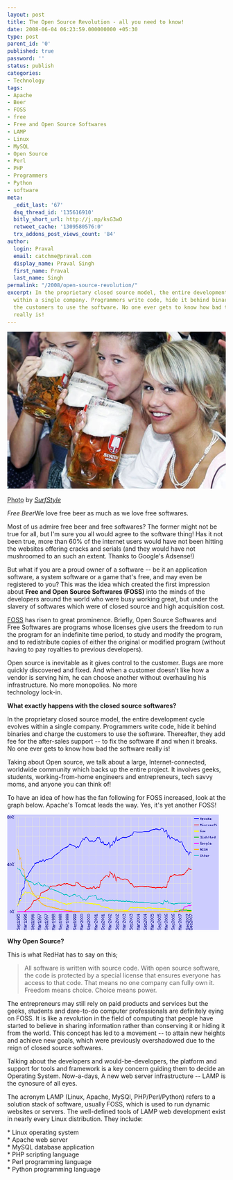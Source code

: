 ```yaml
---
layout: post
title: The Open Source Revolution - all you need to know!
date: 2008-06-04 06:23:59.000000000 +05:30
type: post
parent_id: '0'
published: true
password: ''
status: publish
categories:
- Technology
tags:
- Apache
- Beer
- FOSS
- free
- Free and Open Source Softwares
- LAMP
- Linux
- MySQL
- Open Source
- Perl
- PHP
- Programmers
- Python
- software
meta:
  _edit_last: '67'
  dsq_thread_id: '135616910'
  bitly_short_url: http://j.mp/ksG3wO
  retweet_cache: '1309580576:0'
  trx_addons_post_views_count: '84'
author:
  login: Praval
  email: catchme@praval.com
  display_name: Praval Singh
  first_name: Praval
  last_name: Singh
permalink: "/2008/open-source-revolution/"
excerpt: In the proprietary closed source model, the entire development cycle evolves
  within a single company. Programmers write code, hide it behind binaries and charge
  the customers to use the software. No one ever gets to know how bad the software
  really is!
---
```

<div class="figure"><img src="/static/2008/06/free-beer.jpg" alt="Enjoy Free Beer" /></p>
<p class="credit"><abbr class="type" title="Photograph">Photo</abbr> by <cite><a href="http://www.flickr.com/photos/surfstyle/319891486/">SurfStyle</a></cite></p>
<p class="caption"><em>Free Beer</em>We love free beer as much as we love free softwares.</p>
</div>
<p>Most of us admire free beer and free softwares? The former might not be true for all, but I'm sure you all would agree to the software thing! Has it not been true, more than 60% of the internet users would have not been hitting the websites offering cracks and serials (and they would have not mushroomed to an such an extent. Thanks to Google's Adsense!)</p>
<p>But what if you are a proud owner of a software -- be it an application software, a system software or a game that's free, and may even be registered to you? This was the idea which created the first impression about <strong>Free and Open Source Softwares (FOSS)</strong> into the minds of the developers around the world who were busy working great, but under the slavery of softwares which were of closed source and high acquisition cost.</p>
<p><a href="http://en.wikipedia.org/wiki/Free_and_open_source_software">FOSS</a> has risen to great prominence. Briefly, Open Source Softwares and Free Softwares are programs whose licenses give users the freedom to run the program for an indefinite time period, to study and modify the program, and to redistribute copies of either the original or modified program (without having to pay royalties to previous developers).</p>
<p>Open source is inevitable as it gives control to the customer. Bugs are more quickly discovered and fixed. And when a customer doesn't like how a vendor is serving him, he can choose another without overhauling his infrastructure. No more monopolies. No more<br />
technology lock-in.</p>
<p><strong>What exactly happens with the closed source softwares?</strong></p>
<p>In the proprietary closed source model, the entire development cycle evolves within a single company. Programmers write code, hide it behind binaries and charge the customers to use the software. Thereafter, they add fee for the after-sales support -- to fix the software if and when it breaks. No one ever gets to know how bad the software really is!</p>
<p>Taking about Open source, we talk about a large, Internet-connected, worldwide community which backs up the entire project. It involves geeks, students, working-from-home engineers and entrepreneurs, tech savvy moms, and anyone you can think of!</p>
<p>To have an idea of how has the fan following for FOSS increased, look at the graph below. Apache's Tomcat leads the way. Yes, it's yet another FOSS!</p>
<p><img style="none;" src="/static/2008/06/webservers-graph.png" alt="WebServer Usage Graph" /></p>
<p><strong>Why Open Source?</strong></p>
<p>This is what RedHat has to say on this;</p>
<blockquote><p>All software is written with source code. With open source software, the code is protected by a special license that ensures everyone has access to that code. That means no one company can fully own it. Freedom means choice. Choice means power.</p></blockquote>
<p>The entrepreneurs may still rely on paid products and services but the geeks, students and dare-to-do computer professionals are definitely eying on FOSS. It is like a revolution in the field of computing that people have started to believe in sharing information rather than conserving it or hiding it from the world. This concept has led to a movement -- to attain new heights and achieve new goals, which were previously overshadowed due to the reign of closed source softwares.</p>
<p>Talking about the developers and would-be-developers, the platform and support for tools and framework is a key concern guiding them to decide an Operating System. Now-a-days, A new web server infrastructure -- LAMP is the cynosure of all eyes.</p>
<p>The acronym LAMP (Linux, Apache, MySQl, PHP/Perl/Python) refers to a solution stack of software, usually FOSS, which is used to run dynamic websites or servers. The well-defined tools of LAMP web development exist in nearly every Linux distribution. They include:</p>
<p>* Linux operating system<br />
* Apache web server<br />
* MySQL database application<br />
* PHP scripting language<br />
* Perl programming language<br />
* Python programming language</p>
